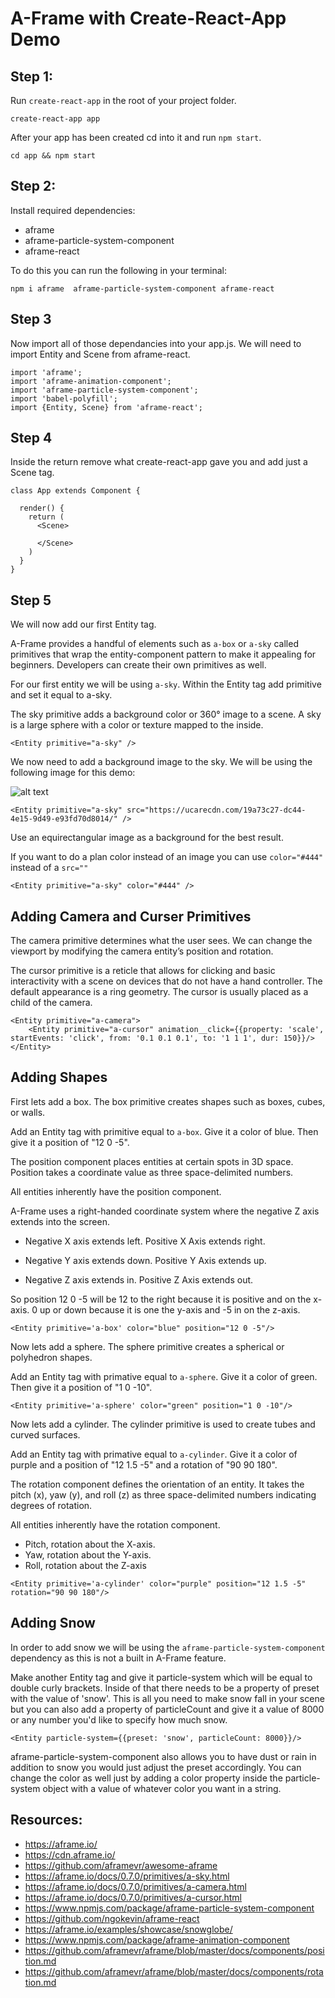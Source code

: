 # A-Frame with Create-React-App Demo

## Step 1: 

Run `create-react-app` in the root of your project folder. 

```
create-react-app app
```

After your app has been created cd into it and run `npm start`.

``` 
cd app && npm start
```

## Step 2: 

Install required dependencies: 
  - aframe
  - aframe-particle-system-component
  - aframe-react

To do this you can run the following in your terminal: 
  
  ```
  npm i aframe  aframe-particle-system-component aframe-react 
  ```

## Step 3 

Now import all of those dependancies into your app.js. We will need to import Entity and Scene from aframe-react.

```
import 'aframe';
import 'aframe-animation-component';
import 'aframe-particle-system-component';
import 'babel-polyfill';
import {Entity, Scene} from 'aframe-react';
```


## Step 4 

Inside the return remove what create-react-app gave you and add just a Scene tag. 
<Scene>
</Scene>

```
class App extends Component {

  render() {
    return (
      <Scene>

      </Scene>
    )
  }
}
```


## Step 5 

We will now add our first Entity tag. 

A-Frame provides a handful of elements such as `a-box` or `a-sky` called primitives that wrap the entity-component pattern to make it appealing for beginners. Developers can create their own primitives as well. 

For our first entity we will be using `a-sky`. Within the Entity tag add primitive and set it equal to a-sky.

The sky primitive adds a background color or 360° image to a scene. A sky is a large sphere with a color or texture mapped to the inside.

```
<Entity primitive="a-sky" />
```

We now need to add a background image to the sky. We will be using the following image for this demo:

![alt text](https://ucarecdn.com/19a73c27-dc44-4e15-9d49-e93fd70d8014/)

```
<Entity primitive="a-sky" src="https://ucarecdn.com/19a73c27-dc44-4e15-9d49-e93fd70d8014/" />
```

Use an equirectangular image as a background for the best result. 

If you want to do a plan color instead of an image you can use `color="#444" ` instead of a `src=""`

```
<Entity primitive="a-sky" color="#444" />

```

## Adding Camera and Curser Primitives

The camera primitive determines what the user sees. We can change the viewport by modifying the camera entity’s position and rotation.

The cursor primitive is a reticle that allows for clicking and basic interactivity with a scene on devices that do not have a hand controller. The default appearance is a ring geometry. The cursor is usually placed as a child of the camera.

```
<Entity primitive="a-camera">
    <Entity primitive="a-cursor" animation__click={{property: 'scale', startEvents: 'click', from: '0.1 0.1 0.1', to: '1 1 1', dur: 150}}/>
</Entity>
```

## Adding Shapes 

First lets add a box. The box primitive creates shapes such as boxes, cubes, or walls.

Add an Entity tag with primitive equal to `a-box`. Give it a color of blue. Then give it a position of "12 0 -5". 

The position component places entities at certain spots in 3D space. Position takes a coordinate value as three space-delimited numbers.

All entities inherently have the position component.

A-Frame uses a right-handed coordinate system where the negative Z axis extends into the screen. 

- Negative X axis extends left. Positive X Axis extends right.

- Negative Y axis extends down. Positive Y Axis extends up.

- Negative Z axis extends in. Positive Z Axis extends out.

So position 12 0 -5 will be 12 to the right because it is positive and on the x-axis. 0 up or down because it is one the y-axis and -5 in on the z-axis.


```
<Entity primitive='a-box' color="blue" position="12 0 -5"/>
```

Now lets add a sphere. The sphere primitive creates a spherical or polyhedron shapes.

Add an Entity tag with primative equal to `a-sphere`. Give it a color of green. Then give it a position of "1 0 -10".

```
<Entity primitive='a-sphere' color="green" position="1 0 -10"/>
```

Now lets add a cylinder. The cylinder primitive is used to create tubes and curved surfaces.

Add an Entity tag with primative equal to `a-cylinder`. Give it a color of purple and a position of "12 1.5 -5" and a rotation of "90 90 180".

The rotation component defines the orientation of an entity. It takes the pitch (x), yaw (y), and roll (z) as three space-delimited numbers indicating degrees of rotation.

All entities inherently have the rotation component.

 - Pitch, rotation about the X-axis.
 - Yaw, rotation about the Y-axis.
 - Roll, rotation about the Z-axis

```
<Entity primitive='a-cylinder' color="purple" position="12 1.5 -5" rotation="90 90 180"/>
```

## Adding Snow

In order to add snow we will be using the `aframe-particle-system-component` dependency as this is not a built in A-Frame feature.

Make another Entity tag and give it particle-system which will be equal to double curly brackets. Inside of that there needs to be a property of preset with the value of 'snow'. This is all you need to make snow fall in your scene but you can also add a property of particleCount and give it a value of 8000 or any number you'd like to specify how much snow. 

```
<Entity particle-system={{preset: 'snow', particleCount: 8000}}/>
```

aframe-particle-system-component also allows you to have dust or rain in addition to snow you would just adjust the preset accordingly. You can change the color as well just by adding a color property inside the particle-system object with a value of whatever color you want in a string.


## Resources: 

- https://aframe.io/
- https://cdn.aframe.io/
- https://github.com/aframevr/awesome-aframe
- https://aframe.io/docs/0.7.0/primitives/a-sky.html
- https://aframe.io/docs/0.7.0/primitives/a-camera.html
- https://aframe.io/docs/0.7.0/primitives/a-cursor.html
- https://www.npmjs.com/package/aframe-particle-system-component
- https://github.com/ngokevin/aframe-react
- https://aframe.io/examples/showcase/snowglobe/
- https://www.npmjs.com/package/aframe-animation-component
- https://github.com/aframevr/aframe/blob/master/docs/components/position.md
- https://github.com/aframevr/aframe/blob/master/docs/components/rotation.md